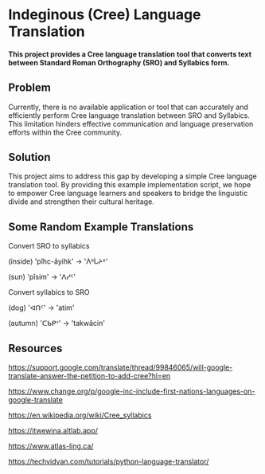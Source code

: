 # Indeginous (Cree) Language Translation

#### This project provides a Cree language translation tool that converts text between Standard Roman Orthography (SRO) and Syllabics form.

## Problem
Currently, there is no available application or tool that can accurately and efficiently perform Cree language translation between SRO and Syllabics. This limitation hinders effective communication and language preservation efforts within the Cree community.  

## Solution
This project aims to address this gap by developing a simple Cree language translation tool. By providing this example implementation script, we hope to empower Cree language learners and speakers to bridge the linguistic divide and strengthen their cultural heritage.


## Some Random Example Translations

Convert SRO to syllabics

(inside) 'pîhc-âyihk' -> 'ᐲᐦᒑᔨᕽ'

(sun) 'pîsim' -> 'ᐱᓯᑦ'

Convert syllabics to SRO

(dog)  'ᐊᑎᑦ' ->  'atim'

(autumn) 'ᑕᑲᑭᐣ' -> 'takwâcin'


## Resources

https://support.google.com/translate/thread/99846065/will-google-translate-answer-the-petition-to-add-cree?hl=en 

https://www.change.org/p/google-inc-include-first-nations-languages-on-google-translate

https://en.wikipedia.org/wiki/Cree_syllabics

https://itwewina.altlab.app/

https://www.atlas-ling.ca/

https://techvidvan.com/tutorials/python-language-translator/
